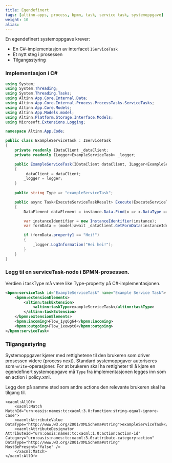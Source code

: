 ```yaml
---
title: Egendefinert
tags: [altinn-apps, process, bpmn, task, service task, systemoppgave]
weight: 10
alias: 
---
```


En egendefinert systemoppgave krever:
- En C#-implementasjon av interfacet `IServiceTask`
- Et nytt steg i prosessen
- Tilgangsstyring

### Implementasjon i C#

```csharp
using System;
using System.Threading;
using System.Threading.Tasks;
using Altinn.App.Core.Internal.Data;
using Altinn.App.Core.Internal.Process.ProcessTasks.ServiceTasks;
using Altinn.App.Core.Models;
using Altinn.App.Models.model;
using Altinn.Platform.Storage.Interface.Models;
using Microsoft.Extensions.Logging;

namespace Altinn.App.Code;

public class ExampleServiceTask : IServiceTask
{
    private readonly IDataClient _dataClient;
    private readonly ILogger<ExampleServiceTask> _logger;

    public ExampleServiceTask(IDataClient dataClient, ILogger<ExampleServiceTask> logger)
    {
        _dataClient = dataClient;
        _logger = logger;
    }
    
    public string Type => "exampleServiceTask";

    public async Task<ExecuteServiceTaskResult> Execute(ExecuteServiceTaskParameters parameters)
    {
        DataElement dataElement = instance.Data.Find(x => x.DataType == "model");

        var instanceIdentifier = new InstanceIdentifier(instance);
        var formData = (model)await _dataClient.GetFormData(instanceIdentifier.InstanceGuid, typeof(model), instance.Org, instance.AppId, int.Parse(instance.InstanceOwner.PartyId), Guid.Parse(dataElement.Id));

        if (formData.property1 == "Hei!")
        {
            _logger.LogInformation("Hei hei!");
        }
    }
}
```

### Legg til en serviceTask-node i BPMN-prosessen. 
Verdien i taskType må være like Type-property på C#-implementasjonen.

```xml
<bpmn:serviceTask id="ExampleServiceTask" name="Example Service Task">
    <bpmn:extensionElements>
        <altinn:taskExtension>
            <altinn:taskType>exampleServiceTask</altinn:taskType>
        </altinn:taskExtension>
    </bpmn:extensionElements>
    <bpmn:incoming>Flow_1yq6g64</bpmn:incoming>
    <bpmn:outgoing>Flow_1xowpt0</bpmn:outgoing>
</bpmn:serviceTask>
```

### Tilgangsstyring
Systemoppgaver kjører med rettighetene til den brukeren som driver prosessen videre (process next). Standard systemoppgaver autoriseres som `write`-operasjoner. For at brukeren skal ha rettigheter til å kjøre en egendefinert systemoppgave må `Type` fra implementasjonen legges inn som en action i policy.xml.

Legg den på samme sted som andre actions den relevante brukeren skal ha tilgang til.
```
<xacml:AllOf>
    <xacml:Match MatchId="urn:oasis:names:tc:xacml:3.0:function:string-equal-ignore-case">
    <xacml:AttributeValue DataType="http://www.w3.org/2001/XMLSchema#string">exampleServiceTask</xacml:AttributeValue>
    <xacml:AttributeDesignator AttributeId="urn:oasis:names:tc:xacml:1.0:action:action-id" Category="urn:oasis:names:tc:xacml:3.0:attribute-category:action" DataType="http://www.w3.org/2001/XMLSchema#string" MustBePresent="false" />
    </xacml:Match>
</xacml:AllOf>
```
